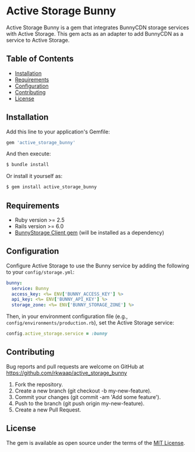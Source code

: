 # Active Storage Bunny 

Active Storage Bunny is a gem that integrates BunnyCDN storage services with Active Storage. This gem acts as an adapter to add BunnyCDN as a service to Active Storage.

## Table of Contents

- [Installation](#installation)
- [Requirements](#requirements)
- [Configuration](#configuration)
- [Contributing](#contributing)
- [License](#license)

## Installation

Add this line to your application's Gemfile:

```ruby
gem 'active_storage_bunny'
```

And then execute:

```bash
$ bundle install
```

Or install it yourself as:

```bash
$ gem install active_storage_bunny
```

## Requirements

- Ruby version >= 2.5
- Rails version >= 6.0
- [BunnyStorage Client gem](https://rubygems.org/gems/bunny_storage_client) (will be installed as a dependency)

## Configuration

Configure Active Storage to use the Bunny service by adding the following to your `config/storage.yml`:

```yaml
bunny:
  service: Bunny
  access_key: <%= ENV['BUNNY_ACCESS_KEY'] %>
  api_key: <%= ENV['BUNNY_API_KEY'] %>
  storage_zone: <%= ENV['BUNNY_STORAGE_ZONE'] %>
```

Then, in your environment configuration file (e.g., `config/environments/production.rb`), set the Active Storage service:

```ruby
config.active_storage.service = :bunny
```

## Contributing

Bug reports and pull requests are welcome on GitHub at https://github.com/rkwaap/active_storage_bunny

1. Fork the repository.
2. Create a new branch (git checkout -b my-new-feature).
3. Commit your changes (git commit -am 'Add some feature').
4. Push to the branch (git push origin my-new-feature).
5. Create a new Pull Request.

## License
The gem is available as open source under the terms of the [MIT License](https://opensource.org/licenses/MIT).